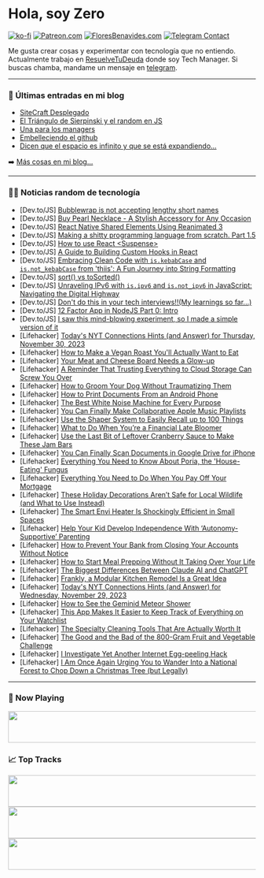 # Hola, soy Zero

[![ko-fi](https://ko-fi.com/img/githubbutton_sm.svg)](https://ko-fi.com/J3J4N0LUK)
[![Patreon.com](https://img.shields.io/endpoint.svg?url=https%3A%2F%2Fshieldsio-patreon.vercel.app%2Fapi%3Fusername%3Dzerodragon%26type%3Dpatrons&style=for-the-badge)](https://patreon.com/zerodragon)
[![FloresBenavides.com](https://img.shields.io/website?down_message=oops&label=MiBlog&style=for-the-badge&up_message=online&url=https%3A%2F%2Ffloresbenavides.com)](https://floresbenavides.com)
[![Telegram Contact](https://img.shields.io/badge/escr%C3%ADbeme-ZeroDragon-%2326A5E4?style=for-the-badge&logo=telegram)](https://t.me/zerodragon)

Me gusta crear cosas y experimentar con tecnología que no entiendo.
Actualmente trabajo en [ResuelveTuDeuda](http://github.com/resuelve) donde soy Tech Manager.
Si buscas chamba, mandame un mensaje en [telegram](https://t.me/zerodragon).

---

### 📕 Últimas entradas en mi blog
<!-- BLOG-POST-LIST:START -->
- [SiteCraft Desplegado](https://floresbenavides.com/sitecraft-desplegado/)
- [El Triángulo de Sierpinski y el random en JS](https://floresbenavides.com/el-triangulo-de-sierpinski-y-el-random-en-js/)
- [Una para los managers](https://floresbenavides.com/una-para-los-managers/)
- [Embelleciendo el github](https://floresbenavides.com/embelleciendo-el-github/)
- [Dicen que el espacio es infinito y que se está expandiendo…](https://floresbenavides.com/dicen-que-el-espacio-es-infinito-y-que-se-esta-expandiendo/)
<!-- BLOG-POST-LIST:END -->

➡️ [Más cosas en mi blog...](https://floresbenavides.com)

---

### 👨‍💻 Noticias random de tecnología
<!-- TECH-POSTS:START -->
- [Dev.to/JS] [Bubblewrap is not accepting lengthy short names](https://dev.to/bhanukiranmaddela/bubblewrap-is-not-accepting-lengthy-short-names-4n1o)
- [Dev.to/JS] [Buy Pearl Necklace - A Stylish Accessory for Any Occasion](https://dev.to/riyasinghhhh88/buy-pearl-necklace-a-stylish-accessory-for-any-occasion-3dhn)
- [Dev.to/JS] [React Native Shared Elements Using Reanimated 3](https://dev.to/ajmal_hasan/react-native-shared-elements-using-reanimated-3-7f0)
- [Dev.to/JS] [Making a shitty programming language from scratch. Part 1.5](https://dev.to/andi23rosca/making-a-shitty-programming-language-from-scratch-part-15-5f1l)
- [Dev.to/JS] [How to use React &lt;Suspense&gt;](https://dev.to/hakki/how-to-use-react-155o)
- [Dev.to/JS] [A Guide to Building Custom Hooks in React](https://dev.to/hakki/a-guide-to-building-custom-hooks-in-react-g7p)
- [Dev.to/JS] [Embracing Clean Code with `is.kebabCase` and `is.not_kebabCase` from &#39;thiis&#39;: A Fun Journey into String Formatting](https://dev.to/karbashevskyi/embracing-clean-code-with-iskebabcase-and-isnotkebabcase-from-thiis-a-fun-journey-into-string-formatting-ehj)
- [Dev.to/JS] [sort&lpar;&rpar; vs toSorted&lpar;&rpar;](https://dev.to/sundarbadagala081/sort-vs-tosorted-3gmi)
- [Dev.to/JS] [Unraveling IPv6 with `is.ipv6` and `is.not_ipv6` in JavaScript: Navigating the Digital Highway](https://dev.to/karbashevskyi/unraveling-ipv6-with-isipv6-and-isnotipv6-in-javascript-navigating-the-digital-highway-157d)
- [Dev.to/JS] [Don&#39;t do this in your tech interviews!!&lpar;My learnings so far...&rpar;](https://dev.to/mank42/dont-do-this-in-your-tech-interviewsmy-learnings-so-far-3eod)
- [Dev.to/JS] [12 Factor App in NodeJS Part 0: Intro](https://dev.to/sumitbhanushali/12-factor-app-in-nodejs-part-0-intro-m0a)
- [Dev.to/JS] [I saw this mind-blowing experiment, so I made a simple version of it](https://dev.to/momciloo/i-saw-this-mind-blowing-experiment-so-i-made-a-simple-version-of-it-1pk7)
- [Lifehacker] [Today&#39;s NYT Connections Hints &lpar;and Answer&rpar; for Thursday, November 30, 2023](https://lifehacker.com/entertainment/nyt-connections-answer-today-november-30-2023)
- [Lifehacker] [How to Make a Vegan Roast You&#39;ll Actually Want to Eat](https://lifehacker.com/how-to-make-a-vegan-roast-youll-actually-want-to-eat-1830335306)
- [Lifehacker] [Your Meat and Cheese Board Needs a Glow-up](https://lifehacker.com/food-drink/best-charcuterie-board-ingredients)
- [Lifehacker] [A Reminder That Trusting Everything to Cloud Storage Can Screw You Over](https://lifehacker.com/tech/dont-rely-only-on-cloud-storage)
- [Lifehacker] [How to Groom Your Dog Without Traumatizing Them](https://lifehacker.com/how-to-groom-your-dog-at-home-without-traumatizing-them-1847867963)
- [Lifehacker] [How to Print Documents From an Android Phone](https://lifehacker.com/tech/how-to-print-from-android-phone)
- [Lifehacker] [The Best White Noise Machine for Every Purpose](https://lifehacker.com/health/the-best-white-noise-machines-for-sleep-and-focus)
- [Lifehacker] [You Can Finally Make Collaborative Apple Music Playlists](https://lifehacker.com/tech/how-to-create-shared-apple-music-playlists)
- [Lifehacker] [Use the Shaper System to Easily Recall up to 100 Things](https://lifehacker.com/family/shaper-system-memory-technique)
- [Lifehacker] [What to Do When You’re a Financial Late Bloomer](https://lifehacker.com/money/what-to-do-when-youre-a-financial-late-bloomer)
- [Lifehacker] [Use the Last Bit of Leftover Cranberry Sauce to Make These Jam Bars](https://lifehacker.com/food-drink/use-your-leftover-cranberry-sauce-in-this-cranberry-jam-bars-recipe)
- [Lifehacker] [You Can Finally Scan Documents in Google Drive for iPhone](https://lifehacker.com/tech/how-to-scan-documents-in-google-drive-for-iphone)
- [Lifehacker] [Everything You Need to Know About Poria, the &#39;House-Eating&#39; Fungus](https://lifehacker.com/home/poria-house-eating-fungus)
- [Lifehacker] [Everything You Need to Do When You Pay Off Your Mortgage](https://lifehacker.com/money/pay-off-mortgage-how-to-prepare)
- [Lifehacker] [These Holiday Decorations Aren’t Safe for Local Wildlife &lpar;and What to Use Instead&rpar;](https://lifehacker.com/home/holiday-decorations-that-are-not-safe-for-wildlife)
- [Lifehacker] [The Smart Envi Heater Is Shockingly Efficient in Small Spaces](https://lifehacker.com/tech/smart-envi-heater-review)
- [Lifehacker] [Help Your Kid Develop Independence With ‘Autonomy-Supportive’ Parenting](https://lifehacker.com/family/autonomy-supportive-parenting)
- [Lifehacker] [How to Prevent Your Bank from Closing Your Accounts Without Notice](https://lifehacker.com/money/how-to-prevent-your-bank-from-closing-your-accounts)
- [Lifehacker] [How to Start Meal Prepping Without It Taking Over Your Life](https://lifehacker.com/how-to-start-meal-prepping-without-it-taking-over-your-1849555451)
- [Lifehacker] [The Biggest Differences Between Claude AI and ChatGPT](https://lifehacker.com/tech/claude-ai-versus-chatgpt-which-is-better)
- [Lifehacker] [Frankly, a Modular Kitchen Remodel Is a Great Idea](https://lifehacker.com/home/modular-kitchen-remodel)
- [Lifehacker] [Today&#39;s NYT Connections Hints &lpar;and Answer&rpar; for Wednesday, November 29, 2023](https://lifehacker.com/entertainment/nyt-connections-answer-today-november-29-2023)
- [Lifehacker] [How to See the Geminid Meteor Shower](https://lifehacker.com/science/how-to-see-the-geminid-meteor-shower)
- [Lifehacker] [This App Makes It Easier to Keep Track of Everything on Your Watchlist](https://lifehacker.com/tech/justwatch-app-keep-track-of-watchlist)
- [Lifehacker] [The Specialty Cleaning Tools That Are Actually Worth It](https://lifehacker.com/home/kitchen-bathroom-cleaning-tools-worth-splurging-on)
- [Lifehacker] [The Good and the Bad of the 800-Gram Fruit and Vegetable Challenge](https://lifehacker.com/health/800-gram-challenge)
- [Lifehacker] [I Investigate Yet Another Internet Egg-peeling Hack](https://lifehacker.com/food-drink/best-way-to-peel-an-egg)
- [Lifehacker] [I Am Once Again Urging You to Wander Into a National Forest to Chop Down a Christmas Tree &lpar;but Legally&rpar;](https://lifehacker.com/money/cut-your-own-christmas-tree-from-a-national-forest)<!-- TECH-POSTS:END -->

---

### 🎵 Now Playing
<a href="https://spotify-now-playing-dun.vercel.app/now-playing?open"><img src="https://spotify-now-playing-dun.vercel.app/now-playing" width="540" height="64"></a>

### 📈 Top Tracks
<a href="https://spotify-now-playing-dun.vercel.app/top-tracks?i=1&open"><img src="https://spotify-now-playing-dun.vercel.app/top-tracks?i=1" width="540" height="64"></a>
<a href="https://spotify-now-playing-dun.vercel.app/top-tracks?i=2&open"><img src="https://spotify-now-playing-dun.vercel.app/top-tracks?i=2" width="540" height="64"></a>
<a href="https://spotify-now-playing-dun.vercel.app/top-tracks?i=3&open"><img src="https://spotify-now-playing-dun.vercel.app/top-tracks?i=3" width="540" height="64"></a>
